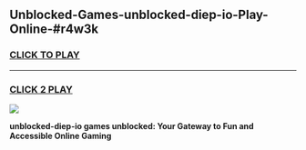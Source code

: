 
## Unblocked-Games-unblocked-diep-io-Play-Online-#r4w3k
<h3>
<a href="https://premium.freeplayer.one?title=unblocked-diep-io&ref=27F">CLICK TO PLAY</a></h3>
<hr>

<h3>
<a href="https://premium.freeplayer.one?title=unblocked-diep-io&ref=27F">CLICK 2 PLAY</a>
  
</h3>

<a href="https://premium.freeplayer.one?title=unblocked-diep-io&ref=27F"><img src="https://clearcache.store/games.png"></a>


**unblocked-diep-io games unblocked: Your Gateway to Fun and Accessible Online Gaming**
